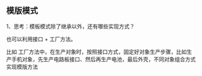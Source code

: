 ## 模版模式

1、思考：模板模式除了继承以外，还有哪些实现方式？

也可以利用接口 + 工厂方法。

比如 工厂方法中，在生产对象时，按照接口方式，固定好对象生产步骤，比如生产手机对象，先生产电路板接口、然后再生产电池，最后外壳，不同对象组合方式实现模版方法

